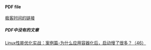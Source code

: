 #### PDF file
[极客时间的链接](https://time.geekbang.org/column/intro/140)

##### PDF中没有的文章
[Linux性能优化实战：案例篇-为什么应用容器化后，启动慢了很多？（46）](https://www.cnblogs.com/luoahong/p/11570856.html)
